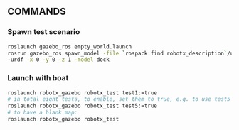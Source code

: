 COMMANDS
--------

### Spawn test scenario ###
```bash
roslaunch gazebo_ros empty_world.launch
rosrun gazebo_ros spawn_model -file `rospack find robotx_description`/urdf/dock.urdf \
-urdf -x 0 -y 0 -z 1 -model dock
```

### Launch with boat ###
```bash
roslaunch robotx_gazebo robotx_test test1:=true
# in total eight tests, to enable, set them to true, e.g. to use test5
roslaunch robotx_gazebo robotx_test test5:=true
# to have a blank map:
roslaunch robotx_gazebo robotx_test
```

